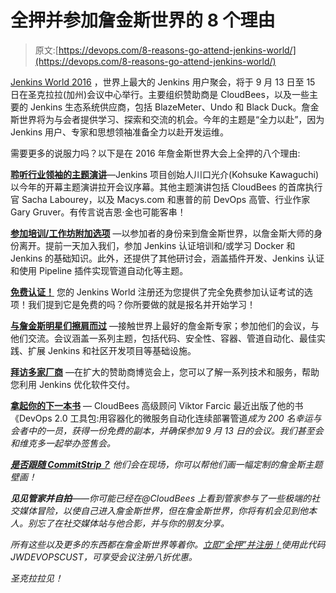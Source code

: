 # 全押并参加詹金斯世界的 8 个理由

> 原文:[https://devops.com/8-reasons-go-attend-jenkins-world/](https://devops.com/8-reasons-go-attend-jenkins-world/)

[Jenkins World 2016](http://www.cvent.com/events/jenkins-world/event-summary-9d5c7937a3c34f048fb9b4045a449f38.aspx) ，世界上最大的 Jenkins 用户聚会，将于 9 月 13 日至 15 日在圣克拉拉(加州)会议中心举行。主要组织赞助商是 CloudBees，以及一些主要的 Jenkins 生态系统供应商，包括 BlazeMeter、Undo 和 Black Duck。詹金斯世界将为与会者提供学习、探索和交流的机会。今年的主题是“全力以赴”，因为 Jenkins 用户、专家和思想领袖准备全力以赴开发运维。

需要更多的说服力吗？以下是在 2016 年詹金斯世界大会上全押的八个理由:

[**聆听行业领袖的主题演讲**](https://www.cloudbees.com/jenkinsworld/home)—Jenkins 项目创始人川口光介(Kohsuke Kawaguchi)以今年的开幕主题演讲拉开会议序幕。其他主题演讲包括 CloudBees 的首席执行官 Sacha Labourey，以及 Macys.com 和惠普的前 DevOps 高管、行业作家 Gary Gruver。有传言说吉恩·金也可能客串！

[**参加培训/工作坊附加选项**](https://www.cloudbees.com/juc/training-certification) —以参加者的身份来到詹金斯世界，以詹金斯大师的身份离开。提前一天加入我们，参加 Jenkins 认证培训和/或学习 Docker 和 Jenkins 的基础知识。此外，还提供了其他研讨会，涵盖插件开发、Jenkins 认证和使用 Pipeline 插件实现管道自动化等主题。

[**免费认证！**](https://www.cloudbees.com/juc/training-certification) 您的 Jenkins World 注册还为您提供了完全免费参加认证考试的选项！我们提到它是免费的吗？你所要做的就是报名并开始学习！

[**与詹金斯明星们擦肩而过**](https://www.cloudbees.com/juc/agenda) —接触世界上最好的詹金斯专家；参加他们的会议，与他们交流。会议涵盖一系列主题，包括代码、安全性、容器、管道自动化、最佳实践、扩展 Jenkins 和社区开发项目等基础设施。

[**拜访多家厂商**](https://www.cloudbees.com/juc/sponsors) —在扩大的赞助商博览会上，您可以了解一系列技术和服务，帮助您利用 Jenkins 优化软件交付。

[**拿起你的下一本书**](https://leanpub.com/the-devops-2-toolkit) — CloudBees 高级顾问 Viktor Farcic 最近出版了他的书《DevOps 2.0 工具包:用容器化的微服务自动化连续部署管道*成为 200 名幸运与会者中的一员，获得一份免费的副本，并确保参加 9 月 13 日的会议。我们甚至会和维克多一起举办签售会。*

*[**是否跟随 CommitStrip？**](https://www.commitstrip.com/en/?) 他们会在现场，你可以帮他们画一幅定制的詹金斯主题壁画！*

***见见管家并自拍**——你可能已经在@CloudBees 上看到管家参与了一些极端的社交媒体冒险，以使自己进入詹金斯世界，但在詹金斯世界，你将有机会见到他本人。别忘了在社交媒体站与他合影，并与你的朋友分享。*

*所有这些以及更多的东西都在詹金斯世界等着你。[立即“全押”并注册！](http://www.cvent.com/events/jenkins-world/event-summary-9d5c7937a3c34f048fb9b4045a449f38.aspx)使用此代码 JWDEVOPSCUST，可享受会议注册八折优惠。*

*圣克拉拉见！*